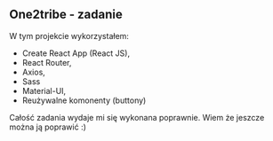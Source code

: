 ## One2tribe - zadanie

W tym projekcie wykorzystałem:
* Create React App (React JS),
* React Router,
* Axios,
* Sass
* Material-UI,
* Reużywalne komonenty (buttony)

Całość zadania wydaje mi się wykonana poprawnie. Wiem że jeszcze można ją poprawić :)



